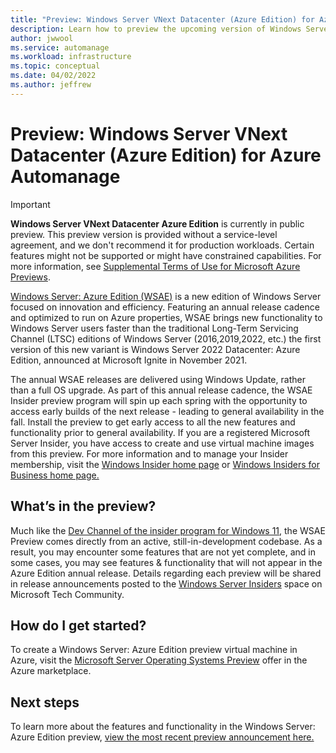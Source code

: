 ```yaml
---
title: "Preview: Windows Server VNext Datacenter (Azure Edition) for Azure Automanage"
description: Learn how to preview the upcoming version of Windows Server Azure Edition and know what to expect.
author: jwwool
ms.service: automanage
ms.workload: infrastructure
ms.topic: conceptual
ms.date: 04/02/2022
ms.author: jeffrew 
---
```


# Preview: Windows Server VNext Datacenter (Azure Edition) for Azure Automanage

> [!IMPORTANT]
> **Windows Server VNext Datacenter Azure Edition** is currently in public preview.
> This preview version is provided without a service-level agreement, and we don't recommend it for production workloads. Certain features might not be supported or might have constrained capabilities.
> For more information, see [Supplemental Terms of Use for Microsoft Azure Previews](https://azure.microsoft.com/support/legal/preview-supplemental-terms/).

[Windows Server: Azure Edition (WSAE)](./automanage-windows-server-services-overview.md) is a new edition of Windows Server focused on innovation and efficiency. Featuring an annual release cadence and optimized to run on Azure properties, WSAE brings new functionality to Windows Server users faster than the traditional Long-Term Servicing Channel (LTSC) editions of Windows Server (2016,2019,2022, etc.) the first version of this new variant is Windows Server 2022 Datacenter: Azure Edition, announced at Microsoft Ignite in November 2021.

The annual WSAE releases are delivered using Windows Update, rather than a full OS upgrade. As part of this annual release cadence, the WSAE Insider preview program will spin up each spring with the opportunity to access early builds of the next release - leading to general availability in the fall. Install the preview to get early access to all the new features and functionality prior to general availability. If you are a registered Microsoft Server Insider, you have access to create and use virtual machine images from this preview. For more information and to manage your Insider membership, visit the [Windows Insider home page](https://insider.windows.com/) or [Windows Insiders for Business home page.](https://insider.windows.com/for-business/)

## What’s in the preview?

Much like the [Dev Channel of the insider program for Windows 11](https://insider.windows.com/understand-flighting), the WSAE Preview comes directly from an active, still-in-development codebase. As a result, you may encounter some features that are not yet complete, and in some cases, you may see features & functionality that will not appear in the Azure Edition annual release.
Details regarding each preview will be shared in release announcements posted to the [Windows Server Insiders](https://techcommunity.microsoft.com/t5/windows-server-insiders/bd-p/WindowsServerInsiders) space on Microsoft Tech Community.

## How do I get started?

To create a Windows Server: Azure Edition preview virtual machine in Azure, visit the [Microsoft Server Operating Systems Preview](https://aka.ms/createWSAEpreview) offer in the Azure marketplace.

## Next steps

To learn more about the features and functionality in the Windows Server: Azure Edition preview, [view the most recent preview announcement here.](https://aka.ms/currentWSAEpreview)